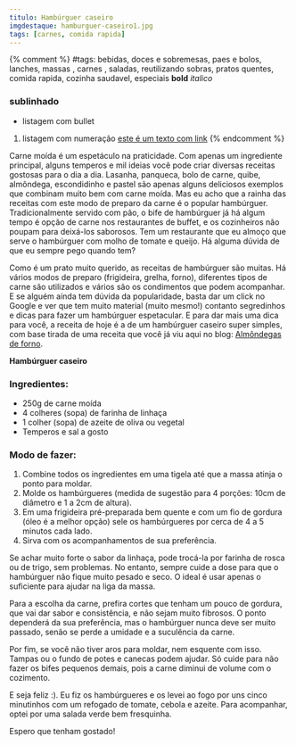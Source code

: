 ```yaml
---
titulo: Hambúrguer caseiro
imgdestaque: hamburguer-caseiro1.jpg
tags: [carnes, comida rapida]
---
```

{% comment %}
#tags: bebidas, doces e sobremesas, paes e bolos, lanches, massas , carnes , saladas, reutilizando sobras, pratos quentes, comida rapida, cozinha saudavel, especiais
**bold**
*italico*
### sublinhado
* listagem com bullet
1. listagem com numeração
[este é um texto com link](https://www.enderecodolink.com)
{% endcomment %}

Carne moída é um espetáculo na praticidade. Com apenas um ingrediente principal, alguns temperos e mil ideias você pode criar diversas receitas gostosas para o dia a dia. Lasanha, panqueca, bolo de carne, quibe, almôndega, escondidinho e pastel são apenas alguns deliciosos exemplos que combinam muito bem com carne moída. Mas eu acho que a rainha das receitas com este modo de preparo da carne é o popular hambúrguer. Tradicionalmente servido com pão, o bife de hambúrguer já há algum tempo é opção de carne nos restaurantes de buffet, e os cozinheiros não poupam para deixá-los saborosos. Tem um restaurante que eu almoço que serve o hambúrguer com molho de tomate e queijo. Há alguma dúvida de que eu sempre pego quando tem? 

Como é um prato muito querido, as receitas de hambúrguer são muitas. Há vários modos de preparo (frigideira, grelha, forno), diferentes tipos de carne são utilizados e vários são os condimentos que podem acompanhar. E se alguém ainda tem dúvida da popularidade, basta dar um click no Google e ver que tem muito material (muito mesmo!) contanto segredinhos e dicas para fazer um hambúrguer espetacular. E para dar mais uma dica para você, a receita de hoje é a de um hambúrguer caseiro super simples, com base tirada de uma receita que você já viu aqui no blog: [Almôndegas de forno](http://paneladepau.com.br/almondegas-de-forno). 

**Hambúrguer caseiro**

### Ingredientes:

* 250g de carne moída
* 4 colheres (sopa) de farinha de linhaça 
* 1 colher (sopa) de azeite de oliva ou vegetal
* Temperos e sal a gosto

### Modo de fazer:

1. Combine todos os ingredientes em uma tigela até que a massa atinja o ponto para moldar. 
2. Molde os hambúrgueres (medida de sugestão para 4 porções: 10cm de diâmetro e 1 a 2cm de altura).
3. Em uma frigideira pré-preparada bem quente e com um fio de gordura (óleo é a melhor opção) sele os hambúrgueres por cerca de 4 a 5 minutos cada lado.
4. Sirva com os acompanhamentos de sua preferência.

Se achar muito forte o sabor da linhaça, pode trocá-la por farinha de rosca ou de trigo, sem problemas. No entanto, sempre cuide a dose para que o hambúrguer não fique muito pesado e seco. O ideal é usar apenas o suficiente para ajudar na liga da massa. 

Para a escolha da carne, prefira cortes que tenham um pouco de gordura, que vai dar sabor e consistência, e não sejam muito fibrosos. O ponto dependerá da sua preferência, mas o hambúrguer nunca deve ser muito passado, senão se perde a umidade e a suculência da carne. 

Por fim, se você não tiver aros para moldar, nem esquente com isso. Tampas ou o fundo de potes e canecas podem ajudar. Só cuide para não fazer os bifes pequenos demais, pois a carne diminui de volume com o cozimento. 

E seja feliz :). Eu fiz os hambúrgueres e os levei ao fogo por uns cinco minutinhos com um refogado de tomate, cebola e azeite. Para acompanhar, optei por uma salada verde bem fresquinha.

Espero que tenham gostado!